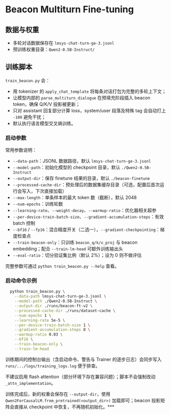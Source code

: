 # Beacon Multiturn Fine-tuning

## 数据与权重
- 多轮对话数据保存在 `lmsys-chat-turn-ge-3.jsonl`
- 预训练权重目录：`Qwen2-0.5B-Instruct/`

## 训练脚本
`train_beacon.py` 会：
- 用 tokenizer 的 `apply_chat_template` 将每条对话打包为完整的多轮上下文；
- 让模型内部的 `parse_multiturn_dialogue` 在预填充阶段插入 beacon token，确保 Q/K/V 投影被更新；
- 只对 assistant 回复部分计算 loss，system/user 段落及特殊 tag 会自动打上 `-100` 避免干扰；
- 默认执行语言模型交叉熵训练。

### 启动参数
常用参数说明：
- `--data-path`：JSONL 数据路径，默认 `lmsys-chat-turn-ge-3.jsonl`
- `--model-path`：初始化模型的 checkpoint 目录，默认 `./Qwen2-0.5B-Instruct`
- `--output-dir`：保存 finetune 结果的目录，默认 `./beacon-finetune`
- `--processed-cache-dir`：预处理后的数据集缓存目录（可选，配置后首次运行会写入，下次直接加载）
- `--max-length`：单条样本的最大 token 数（截断），默认 2048
- `--num-epochs`：训练轮数
- `--learning-rate`、`--weight-decay`、`--warmup-ratio`：优化器相关超参
- `--per-device-train-batch-size`、`--gradient-accumulation-steps`：有效 batch 控制
- `--bf16` / `--fp16`：混合精度开关（二选一），`--gradient-checkpointing`：梯度检查点
- `--train-beacon-only`：只训练 `beacon_q/k/v_proj` 与 beacon embedding；配合 `--train-lm-head` 可额外训练输出头
- `--eval-ratio`：切分验证集比例（默认 2%）；设为 0 则不做评估

完整参数可通过 `python train_beacon.py --help` 查看。

### 启动命令示例
```bash
  python train_beacon.py \
    --data-path lmsys-chat-turn-ge-3.jsonl \
    --model-path ./Qwen2-0.5B-Instruct \
    --output-dir ./runs/beacon-ft-v2 \
    --processed-cache-dir ./runs/dataset-cache \
    --num-epochs 1 \
    --learning-rate 5e-5 \
    --per-device-train-batch-size 1 \
    --gradient-accumulation-steps 8 \
    --warmup-ratio 0.03 \
    --bf16 \
    --train-beacon-only \
    --train-lm-head
```

训练期间的控制台输出（含启动命令、警告与 Trainer 的逐步日志）会同步写入 `runs/.../logs/training_logs.log` 便于排查。

不建议启用 flash attention（部分环境下存在兼容问题）；脚本不会强制改动 `_attn_implementation`。

训练完成后，新的权重会保存在 `--output-dir`，使用 `Qwen2ForCausalLM.from_pretrained(<output_dir>)` 加载即可；beacon 投影矩阵会直接从 checkpoint 中恢复，不再随机初始化。***
